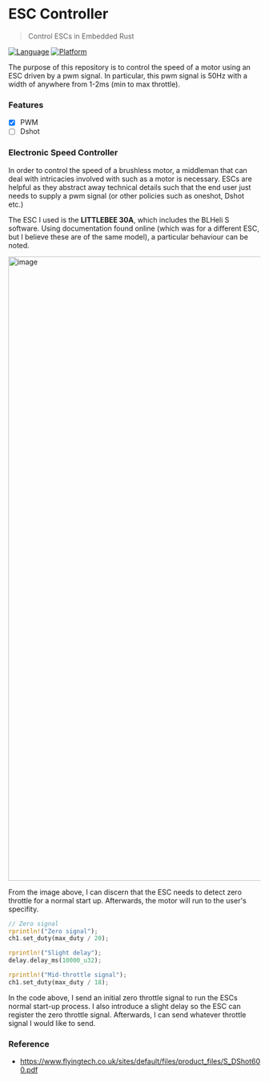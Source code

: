 # ESC Controller
 > Control ESCs in Embedded Rust

[![Language](https://img.shields.io/badge/Language-Rust-orange.svg)](https://www.rust-lang.org/)
[![Platform](https://img.shields.io/badge/Platform-STM32-blue.svg)](https://www.st.com/en/microcontrollers-microprocessors/stm32-32-bit-arm-cortex-mcus.html)

 The purpose of this repository is to control the speed of a motor using an ESC driven by a pwm signal. In particular, this pwm signal is 50Hz with a width of anywhere from 1-2ms (min to max throttle). 

### Features
- [x] PWM
- [ ] Dshot

### Electronic Speed Controller 
In order to control the speed of a brushless motor, a middleman that can deal with intricacies involved with such as a motor is necessary. ESCs are helpful as they abstract away technical details such that the end user just needs to supply a pwm signal (or other policies such as oneshot, Dshot etc.)

The ESC I used is the **LITTLEBEE 30A**, which includes the BLHeli S software. Using documentation found online (which was for a different ESC, but I believe these are of the same model), a particular behaviour can be noted.

<img width="1247" alt="image" src="https://github.com/KG-Drone-Project/PWM-ESC-Controller/assets/25258108/eca774d8-6ee6-421e-829f-772910728210">

From the image above, I can discern that the ESC needs to detect zero throttle for a normal start up. Afterwards, the motor will run to the user's specifity.  
``` rust
// Zero signal
rprintln!("Zero signal");
ch1.set_duty(max_duty / 20);

rprintln!("Slight delay");
delay.delay_ms(10000_u32);

rprintln!("Mid-throttle signal");
ch1.set_duty(max_duty / 18);
```
In the code above, I send an initial zero throttle signal to run the ESCs normal start-up process. I also introduce a slight delay so the ESC can register the zero throttle signal. Afterwards, I can send whatever throttle signal I would like to send. 


### Reference
- https://www.flyingtech.co.uk/sites/default/files/product_files/S_DShot600.pdf
